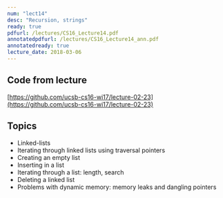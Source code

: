 ```yaml
---
num: "lect14"
desc: "Recursion, strings"
ready: true
pdfurl: /lectures/CS16_Lecture14.pdf
annotatedpdfurl: /lectures/CS16_Lecture14_ann.pdf
annotatedready: true
lecture_date: 2018-03-06 
---
```



## Code from lecture
[https://github.com/ucsb-cs16-wi17/lecture-02-23](https://github.com/ucsb-cs16-wi17/lecture-02-23)



## Topics

* Linked-lists
* Iterating through linked lists using traversal pointers
* Creating an empty list
* Inserting in a list
* Iterating through a list: length, search
* Deleting a linked list
* Problems with dynamic memory: memory leaks and dangling pointers

